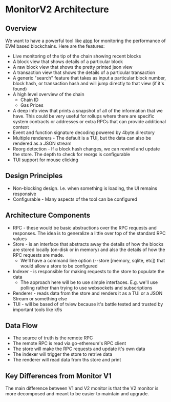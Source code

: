 # MonitorV2 Architecture

## Overview

We want to have a powerful tool like [atop](https://www.atoptool.nl/)
for monitoring the performance of EVM based blockchains. Here are the
features:

- Live monitoring of the tip of the chain showing recent blocks
- A block view that shows details of a particular block
- A raw block view that shows the pretty printed json view
- A transaction view that shows the details of a particular
  transaction
- A generic "search" feature that takes as input a particular block
  number, block hash, or transaction hash and will jump directly to
  that view (if it's found)
- A high level overview of the chain
  - Chain ID
  - Gas Prices
- A deep info view that prints a snapshot of all of the information
  that we have. This could be very useful for rollups where there are
  specific system contracts or addresses or extra RPCs that can
  provide additional context
- Event and function signature decoding powered by 4byte.directory
- Multiple renderers - The default is a TUI, but the data can also be
  rendered as a JSON stream
- Reorg detection - If a block hash changes, we can rewind and update
  the store. The depth to check for reorgs is configurable
- TUI support for mouse clicking

## Design Principles

- Non-blocking design. I.e. when something is loading, the UI remains
  responsive
- Configurable - Many aspects of the tool can be configured

## Architecture Components

- RPC - these would be basic abstractions over the RPC requests and
  responses. The idea is to generalize a little over top of the
  standard RPC values
- Store - is an interface that abstracts away the details of how the
  blocks are stored locally (on-disk or in memory) and also the
  details of how the RPC requests are made.
  - We'll have a command line option (--store [memory, sqlite, etc])
    that would allow a store to be configured
- Indexer - is responsible for making requests to the store to
  populate the data
  - The approach here will be to use simple interfaces. E.g. we'll use
    polling rather than trying to use websockets and subscriptions
- Renderer - reads data from the store and renders it as a TUI or a
  JSON Stream or something else
- TUI - will be based of of tview because it's battle tested and
  trusted by important tools like k9s

## Data Flow

- The source of truth is the remote RPC
- The remote RPC is read via go-ethereum's RPC client
- The store will make the RPC requests and update it's own data
- The indexer will trigger the store to retrive data
- The renderer will read data from ths store and print

## Key Differences from Monitor V1

The main difference between V1 and V2 monitor is that the V2 monitor
is more decomposed and meant to be easier to maintain and upgrade.

